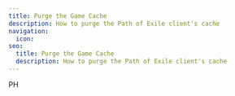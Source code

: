 ```yaml
---
title: Purge the Game Cache
description: How to purge the Path of Exile client's cache
navigation:
  icon:
seo:
  title: Purge the Game Cache
  description: How to purge the Path of Exile client's cache
---
```


PH